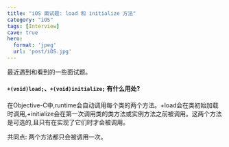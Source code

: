 ```yaml
---
title: "iOS 面试题: load 和 initialize 方法"
category: "iOS"
tags: [Interview]
cave: true
hero:
  format: 'jpeg'
  url: 'post/iOS.jpg'
---
```

最近遇到和看到的一些面试题。

#### `+(void)load;`、`+(void)initialize;` 有什么用处?

在Objective-C中,runtime会自动调用每个类的两个方法。+load会在类初始加载时调用,+initialize会在第一次调用类的类方法或实例方法之前被调用。这两个方法是可选的,且只有在实现了它们时才会被调用。

共同点: 两个方法都只会被调用一次。
